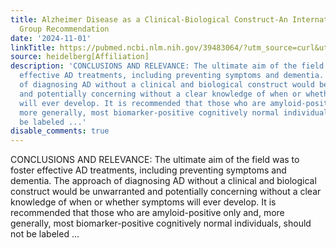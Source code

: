 ```yaml
---
title: Alzheimer Disease as a Clinical-Biological Construct-An International Working
  Group Recommendation
date: '2024-11-01'
linkTitle: https://pubmed.ncbi.nlm.nih.gov/39483064/?utm_source=curl&utm_medium=rss&utm_campaign=pubmed-2&utm_content=1FakS-2QOkCT8HsMOQP1bCRQ4YzyumYOmxmF0moLsQ3dFB1E9V&fc=20220326224207&ff=20241102200737&v=2.18.0.post9+e462414
source: heidelberg[Affiliation]
description: 'CONCLUSIONS AND RELEVANCE: The ultimate aim of the field was to foster
  effective AD treatments, including preventing symptoms and dementia. The approach
  of diagnosing AD without a clinical and biological construct would be unwarranted
  and potentially concerning without a clear knowledge of when or whether symptoms
  will ever develop. It is recommended that those who are amyloid-positive only and,
  more generally, most biomarker-positive cognitively normal individuals, should not
  be labeled ...'
disable_comments: true
---
```

CONCLUSIONS AND RELEVANCE: The ultimate aim of the field was to foster effective AD treatments, including preventing symptoms and dementia. The approach of diagnosing AD without a clinical and biological construct would be unwarranted and potentially concerning without a clear knowledge of when or whether symptoms will ever develop. It is recommended that those who are amyloid-positive only and, more generally, most biomarker-positive cognitively normal individuals, should not be labeled ...